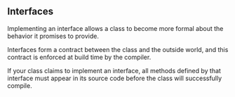 ## Interfaces

Implementing an interface allows a class to become more formal about the behavior it promises to provide. 

Interfaces form a contract between the class and the outside world, 
and this contract is enforced at build time by the compiler. 

If your class claims to implement an interface, 
all methods defined by that interface must appear in its source code
 before the class will successfully compile.